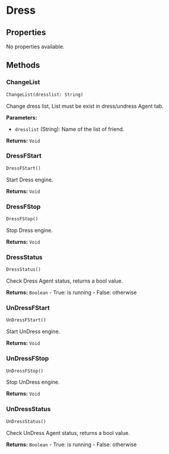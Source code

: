 # Dress



## Properties

No properties available.

## Methods

### ChangeList

```python
ChangeList(dresslist: String)
```

Change dress list, List must be exist in dress/undress Agent tab.

**Parameters:**

- `dresslist` (String): Name of the list of friend.

**Returns:** `Void`

### DressFStart

```python
DressFStart()
```

Start Dress engine.

**Returns:** `Void`

### DressFStop

```python
DressFStop()
```

Stop Dress engine.

**Returns:** `Void`

### DressStatus

```python
DressStatus()
```

Check Dress Agent status, returns a bool value.

**Returns:** `Boolean` - True: is running - False: otherwise

### UnDressFStart

```python
UnDressFStart()
```

Start UnDress engine.

**Returns:** `Void`

### UnDressFStop

```python
UnDressFStop()
```

Stop UnDress engine.

**Returns:** `Void`

### UnDressStatus

```python
UnDressStatus()
```

Check UnDress Agent status, returns a bool value.

**Returns:** `Boolean` - True: is running - False: otherwise

